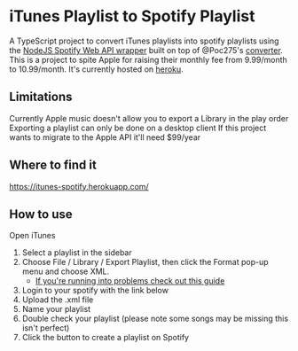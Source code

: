 # iTunes Playlist to Spotify Playlist

A TypeScript project to convert iTunes playlists into spotify playlists using the [NodeJS Spotify Web API wrapper](https://github.com/thelinmichael/spotify-web-api-node) built on top of @Poc275's [converter](https://github.com/Poc275/iTunes-to-Spotify). This is a project to spite Apple for raising their monthly fee from 9.99/month to 10.99/month. It's currently hosted on [heroku](https://itunes-spotify.herokuapp.com/).

## Limitations
Currently Apple music doesn't allow you to export a Library in the play order
Exporting a playlist can only be done on a desktop client
If this project wants to migrate to the Apple API it'll need $99/year

## Where to find it

https://itunes-spotify.herokuapp.com/

## How to use

Open iTunes
1. Select a playlist in the sidebar
2. Choose File / Library / Export Playlist, then click the Format pop-up menu and choose XML.
    - [If you're running into problems check out this guide](https://www.wikihow.com/Export-an-iTunes-Playlist)
3. Login to your spotify with the link below
4. Upload the .xml file
5. Name your playlist
6. Double check your playlist (please note some songs may be missing this isn't perfect)
7. Click the button to create a playlist on Spotify
